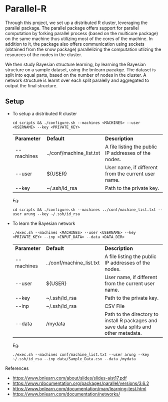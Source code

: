 # Parallel-R
Through this project, we set up a distributed R cluster, leveraging the parallel package. The parallel package offers support for parallel computation by forking parallel process (based on the multicore package) on the same machine thus utilizing most of the cores of the machine. In addition to it, the package also offers communication using sockets (obtained from the snow package) parallelizing the computation utlizing the resources of the nodes in the cluster.

We then study Bayesian structure learning, by learning the Bayesian structure on a sample dataset, using the bnlearn pacakge. The dataset is split into equal parts, based on the number of nodes in the cluster. A network structure is learnt over each split paralelly and aggregated to output the final structure.

## Setup
* To setup a distributed R cluster
    ```
    cd scripts && ./configure.sh --machines <MACHINES> --user <USERNAME> --key <PRIVATE_KEY>
    ```
    <table>
        <tr>
            <td><b>Parameter</b></td>
            <td><b>Default</b></td>
            <td><b>Description</b></td>
        </tr>
        <tr>
            <td>--machines</td>
            <td>../conf/machine_list.txt</td>
            <td>A file listing the public IP addresses of the nodes.</td>
        </tr>
        <tr>
            <td>--user</td>
            <td>${USER}</td>
            <td>User name, if different from the current user name.</td>
        </tr>
        <tr>
            <td>--key</td>
            <td>~/.ssh/id_rsa</td>
            <td>Path to the private key.</td>
        </tr>
    </table>
    Eg:
    
    ```
    cd scripts && ./configure.sh --machines ../conf/machine_list.txt --user arung --key ~/.ssh/id_rsa
    ```
    
* To learn the Bayesian network
    ```
    ./exec.sh --machines <MACHINES> --user <USERNAME> --key <PRIVATE_KEY> --inp <INPUT_DATA> --data <DATA_DIR>
    ```
    <table>
        <tr>
            <td><b>Parameter</b></td>
            <td><b>Default</b></td>
            <td><b>Description</b></td>
        </tr>
        <tr>
            <td>--machines</td>
            <td>../conf/machine_list.txt</td>
            <td>A file listing the public IP addresses of the nodes.</td>
        </tr>
        <tr>
            <td>--user</td>
            <td>${USER}</td>
            <td>User name, if different from the current user name.</td>
        </tr>
        <tr>
            <td>--key</td>
            <td>~/.ssh/id_rsa</td>
            <td>Path to the private key.</td>
        </tr>
        <tr>
            <td>--inp</td>
            <td>~/.ssh/id_rsa</td>
            <td>CSV File </td>
        </tr>
        <tr>
            <td>--data</td>
            <td>/mydata</td>
            <td>Path to the directory to install R packages and save data splits and other metadata.</td>
        </tr>
    </table>
    Eg:
    
    ```
    ./exec.sh --machines conf/machine_list.txt --user arung --key ~/.ssh/id_rsa --inp data/Sample_Data.csv --data /mydata
    ```

References
* https://www.bnlearn.com/about/slides/slides-aist17.pdf
* https://www.rdocumentation.org/packages/parallel/versions/3.6.2
* https://www.bnlearn.com/documentation/man/learning-test.html
* https://www.bnlearn.com/documentation/networks/
